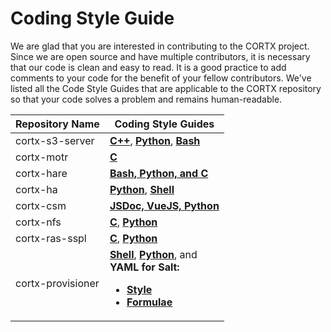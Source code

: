 # Coding Style Guide

We are glad that you are interested in contributing to the CORTX project. Since we are open source and have multiple contributors, it is necessary that our code is clean and easy to read. It is a good practice to add comments to your code for the benefit of your fellow contributors. We've listed all the Code Style Guides that are applicable to the CORTX repository so that your code solves a problem and remains human-readable. 

| **Repository Name** 	| **Coding Style Guides** 	|
|-	|-	|
| cortx-s3-server 	| **[C++](https://google.github.io/styleguide/cppguide.html)**, **[Python](https://google.github.io/styleguide/pyguide.html)**, **[Bash](https://github.com/bahamas10/bash-style-guide)** |
| cortx-motr 	| **[C](https://github.com/Seagate/cortx-motr/blob/dev/doc/coding-style.md)** 	|
| cortx-hare 	| **[Bash, Python, and C](https://github.com/Seagate/cortx-hare/tree/dev/rfc/8)** 	|
| cortx-ha 	| **[Python](https://google.github.io/styleguide/pyguide.html)**, **[Shell](https://google.github.io/styleguide/shellguide.html)** 	|
| cortx-csm 	| **[JSDoc, VueJS, Python](../master/CSMCodingStyleGuide.md)** 	|
| cortx-nfs 	| **[C](https://github.com/Seagate/cortx-motr/blob/dev/doc/coding-style.md)**, **[Python](https://google.github.io/styleguide/pyguide.html)** 	|
| cortx-ras-sspl 	| **[C](https://github.com/Seagate/cortx-motr/blob/dev/doc/coding-style.md)**, **[Python](https://google.github.io/styleguide/pyguide.html)** 	|
| cortx-provisioner 	| **[Shell](https://google.github.io/styleguide/shellguide.html)**, **[Python](https://www.python.org/dev/peps/pep-0008/)**, and </br> **YAML for Salt:** <ul><li> **[Style](https://docs.saltstack.com/en/latest/topics/development/conventions/style.html)** </li><li>**[Formulae](https://docs.saltstack.com/en/latest/topics/development/conventions/formulas.html)**</li></ul>
